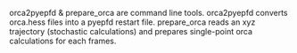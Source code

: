 orca2pyepfd & prepare_orca are command line tools. 
orca2pyepfd converts orca.hess files into a pyepfd restart file.
prepare_orca reads an xyz trajectory (stochastic calculations) and
prepares single-point orca calculations for each frames. 
